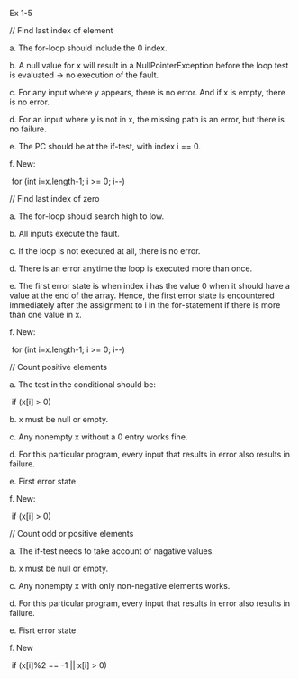 Ex 1-5

// Find last index of element

a. The for-loop should include the 0 index.

b. A null value for x will result in a NullPointerException before the loop test is evaluated -> no execution of the fault.

c. For any input where y appears, there is no error. And if x is empty, there is no error.

d. For an input where y is not in x, the missing path is an error, but there is no failure.

e. The PC should be at the if-test, with index i == 0.

 f. New:

​	for (int i=x.length-1; i >= 0; i--)



// Find last index of zero

a. The for-loop should search high to low.

b. All inputs execute the fault.

c. If the loop is not executed at all, there is no error.

d. There is an error anytime the loop is executed more than once.

e. The first error state is when index i has the value 0 when it should have a value at the end of the array. Hence, the first error state is encountered immediately after the assignment to i in the for-statement if there is more than one value in x.  

f. New:

​	for (int i=x.length-1; i >= 0; i--)



// Count positive elements

a. The test in the conditional should be:

​	if (x[i] > 0)

b. x must be null or empty.

c. Any nonempty x without a 0 entry works fine.

d. For this particular program, every input that results in error also results in failure.

e. First error state

f. New:

​	if (x[i] > 0)



// Count odd or positive elements

a. The if-test needs to take account of nagative values.

b. x must be null or empty.

c. Any nonempty x with only non-negative elements works.

d. For this particular program, every input that results in error also results in failure.

e. Fisrt error state

f. New

​	if (x[i]%2 == -1 || x[i] > 0)



